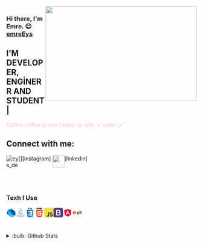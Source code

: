 <img src= "https://media.giphy.com/media/f3iwJFOVOwuy7K6FFw/giphy.gif?cid=ecf05e47ofx7xfi5l1twvfnu8ktfsp49jjq3jqtytevo4nra&rid=giphy.gif&ct=g" align="right" width="400" height="250">

### Hi there, I'm Emre. :blush: [emreEys](https://github.com/emreEys)

## I'M DEVELOPER, ENGİNERR AND STUDENT |

<font color="pink">Coffee coffee is how I keep up with '< code />' </font>

## Connect with me:

[<img height="32" width="32" alt ="eys_dev" src="https://cdn.jsdelivr.net/npm/simple-icons@v5/icons/instagram.svg" align = "left"/>][instagram]
<img height="32" width="32" src="https://cdn.jsdelivr.net/npm/simple-icons@v5/icons/linkedin.svg" align = "top"/>[linkedin]

<br />
<br />

### Texh I Use

<img src="https://raw.githubusercontent.com/github/explore/80688e429a7d4ef2fca1e82350fe8e3517d3494d/topics/dart/dart.png" width ="25" height="25" align = "left">
<img src="https://raw.githubusercontent.com/github/explore/f3e22f0dca2be955676bc70d6214b95b13354ee8/topics/c/c.png" width = "25" height="25" align = "left">
<img src="https://raw.githubusercontent.com/github/explore/80688e429a7d4ef2fca1e82350fe8e3517d3494d/topics/css/css.png" width ="25" height="25" align = "left">
<img src="https://raw.githubusercontent.com/github/explore/80688e429a7d4ef2fca1e82350fe8e3517d3494d/topics/html/html.png" width ="25" height="25" align = "left">
<img src="https://raw.githubusercontent.com/github/explore/80688e429a7d4ef2fca1e82350fe8e3517d3494d/topics/javascript/javascript.png" width ="25" height="25" align = "left">
<img src="https://raw.githubusercontent.com/github/explore/80688e429a7d4ef2fca1e82350fe8e3517d3494d/topics/bootstrap/bootstrap.png" width ="25" height="25" align = "left">
<img src="https://raw.githubusercontent.com/github/explore/80688e429a7d4ef2fca1e82350fe8e3517d3494d/topics/angular/angular.png" width ="25" height="25" align = "left">
<img src="https://raw.githubusercontent.com/github/explore/80688e429a7d4ef2fca1e82350fe8e3517d3494d/topics/git/git.png" width ="25" height="25" align = "left">

<br /><br />


<br />

<details>
<summary>:bulb: Github Stats</summary>
<img src="https://github-readme-stats.vercel.app/api/top-langs/?username=eysshot" >
</details>



